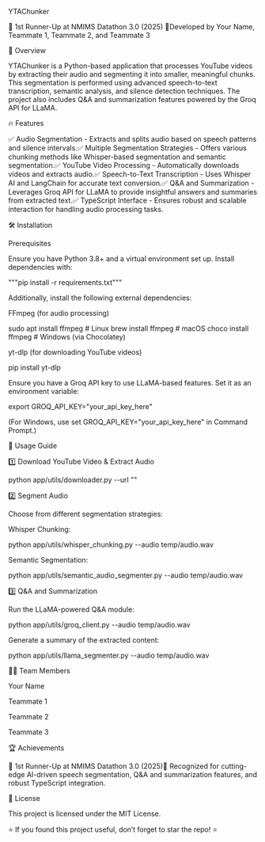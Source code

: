YTAChunker

🚀 1st Runner-Up at NMIMS Datathon 3.0 (2025) 🎉Developed by Your Name, Teammate 1, Teammate 2, and Teammate 3

📌 Overview

YTAChunker is a Python-based application that processes YouTube videos by extracting their audio and segmenting it into smaller, meaningful chunks. This segmentation is performed using advanced speech-to-text transcription, semantic analysis, and silence detection techniques. The project also includes Q&A and summarization features powered by the Groq API for LLaMA.

🔥 Features

✅ Audio Segmentation - Extracts and splits audio based on speech patterns and silence intervals.✅ Multiple Segmentation Strategies - Offers various chunking methods like Whisper-based segmentation and semantic segmentation.✅ YouTube Video Processing - Automatically downloads videos and extracts audio.✅ Speech-to-Text Transcription - Uses Whisper AI and LangChain for accurate text conversion.✅ Q&A and Summarization - Leverages Groq API for LLaMA to provide insightful answers and summaries from extracted text.✅ TypeScript Interface - Ensures robust and scalable interaction for handling audio processing tasks.

🛠️ Installation

Prerequisites

Ensure you have Python 3.8+ and a virtual environment set up. Install dependencies with:

"""pip install -r requirements.txt"""

Additionally, install the following external dependencies:

FFmpeg (for audio processing)

sudo apt install ffmpeg  # Linux
brew install ffmpeg      # macOS
choco install ffmpeg     # Windows (via Chocolatey)

yt-dlp (for downloading YouTube videos)

pip install yt-dlp

Ensure you have a Groq API key to use LLaMA-based features. Set it as an environment variable:

export GROQ_API_KEY="your_api_key_here"

(For Windows, use set GROQ_API_KEY="your_api_key_here" in Command Prompt.)

🚀 Usage Guide

1️⃣ Download YouTube Video & Extract Audio

python app/utils/downloader.py --url "<YouTube Video URL>"

2️⃣ Segment Audio

Choose from different segmentation strategies:

Whisper Chunking:

python app/utils/whisper_chunking.py --audio temp/audio.wav

Semantic Segmentation:

python app/utils/semantic_audio_segmenter.py --audio temp/audio.wav

3️⃣ Q&A and Summarization

Run the LLaMA-powered Q&A module:

python app/utils/groq_client.py --audio temp/audio.wav

Generate a summary of the extracted content:

python app/utils/llama_segmenter.py --audio temp/audio.wav

👨‍💻 Team Members

Your Name

Teammate 1

Teammate 2

Teammate 3

🏆 Achievements

🧈 1st Runner-Up at NMIMS Datathon 3.0 (2025)🚀 Recognized for cutting-edge AI-driven speech segmentation, Q&A and summarization features, and robust TypeScript integration.

🐜 License

This project is licensed under the MIT License.

⭐ If you found this project useful, don’t forget to star the repo! ⭐


